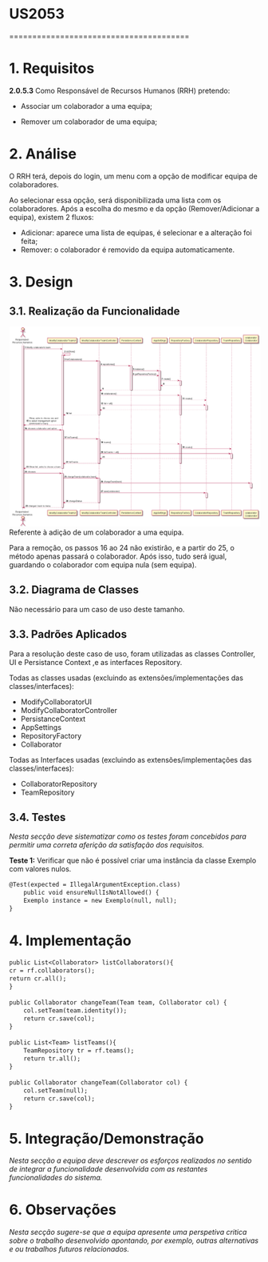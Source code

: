 # US2053
=======================================


# 1. Requisitos

**2.0.5.3** Como Responsável de Recursos Humanos (RRH) pretendo:

- Associar um colaborador a uma equipa;

- Remover um colaborador de uma equipa;

# 2. Análise

O RRH terá, depois do login, um menu com a opção de modificar equipa de colaboradores. 

Ao selecionar essa opção, será disponibilizada uma lista com os colaboradores. Após a escolha do mesmo e da opção (Remover/Adicionar a equipa), existem 2 fluxos:
*   Adicionar: aparece uma lista de equipas, é selecionar e a alteração foi feita;
*   Remover: o colaborador é removido da equipa automaticamente.

# 3. Design

## 3.1. Realização da Funcionalidade

![SD_US2053](SD_US2053.png) Referente à adição de um colaborador a uma equipa.

Para a remoção, os passos 16 ao 24 não existirão, e a partir do 25, o método apenas passará o colaborador.
Após isso, tudo será igual, guardando o colaborador com equipa nula (sem equipa).

## 3.2. Diagrama de Classes

Não necessário para um caso de uso deste tamanho.

## 3.3. Padrões Aplicados

Para a resolução deste caso de uso, foram utilizadas as classes Controller, UI e Persistance Context ,e as interfaces Repository.

Todas as classes usadas (excluindo as extensões/implementações das classes/interfaces):
*   ModifyCollaboratorUI
*   ModifyCollaboratorController
*   PersistanceContext
*   AppSettings
*   RepositoryFactory
*   Collaborator

Todas as Interfaces usadas (excluindo as extensões/implementações das classes/interfaces):
*   CollaboratorRepository
*   TeamRepository

## 3.4. Testes 
*Nesta secção deve sistematizar como os testes foram concebidos para permitir uma correta aferição da satisfação dos requisitos.*

**Teste 1:** Verificar que não é possível criar uma instância da classe Exemplo com valores nulos.

	@Test(expected = IllegalArgumentException.class)
		public void ensureNullIsNotAllowed() {
		Exemplo instance = new Exemplo(null, null);
	}

# 4. Implementação

    public List<Collaborator> listCollaborators(){
    cr = rf.collaborators();
    return cr.all();
    }

    public Collaborator changeTeam(Team team, Collaborator col) {
        col.setTeam(team.identity());
        return cr.save(col);
    }
    
    public List<Team> listTeams(){
        TeamRepository tr = rf.teams();
        return tr.all();
    }

    public Collaborator changeTeam(Collaborator col) {
        col.setTeam(null);
        return cr.save(col);
    }

# 5. Integração/Demonstração

*Nesta secção a equipa deve descrever os esforços realizados no sentido de integrar a funcionalidade desenvolvida com as restantes funcionalidades do sistema.*

# 6. Observações

*Nesta secção sugere-se que a equipa apresente uma perspetiva critica sobre o trabalho desenvolvido apontando, por exemplo, outras alternativas e ou trabalhos futuros relacionados.*




